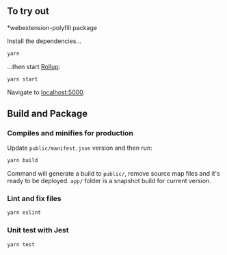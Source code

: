 ## To try out
*webextension-polyfill package

Install the dependencies...

```bash
yarn
```

...then start [Rollup](https://rollupjs.org):

```bash
yarn start
```

Navigate to [localhost:5000](http://localhost:5000).
## Build and Package

### Compiles and minifies for production

Update `public/manifest.json` version and then run:

```bash
yarn build
```

Command will generate a build to `public/`, remove source map files and it's ready to be deployed. `app/` folder is a snapshot build for current version.

### Lint and fix files

```bash
yarn eslint
```

### Unit test with Jest

```bash
yarn test
```
